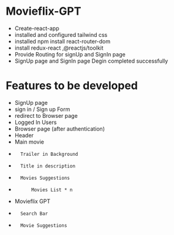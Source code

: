 # Movieflix-GPT
- Create-react-app
- installed and configured tailwind css
- installed npm install react-router-dom
- install redux-react ,@reactjs/toolkit
- Provide Routing for signUp and SignIn page
- SignUp page and SignIn page Degin completed successfully

# Features to be developed
- SignUp page
- sign in / Sign up Form
- redirect to Browser page
- Logged In Users
-   Browser page (after authentication)
-   Header
-   Main movie
-       Trailer in Background
-       Title in description
-       Movies Suggestions
-           Movies List * n
-   Movieflix GPT
-       Search Bar
-       Movie Suggestions
